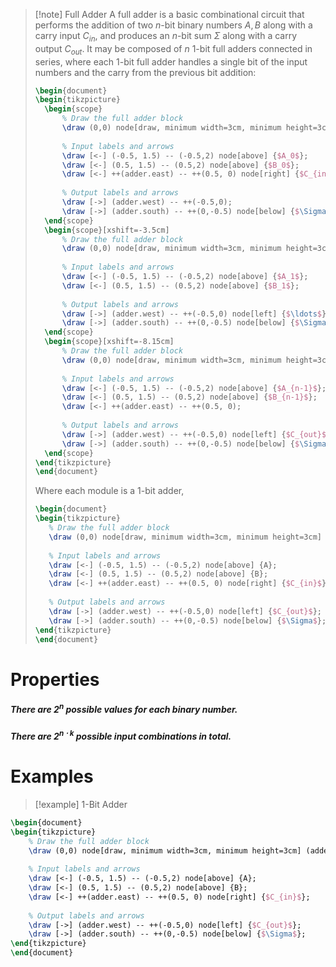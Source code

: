 >[!note] Full Adder
>A full adder is a basic combinational circuit that performs the addition of two $n$-bit binary numbers $A,B$ along with a carry input $C_{in}$, and produces an $n$-bit sum $\Sigma$ along with a carry output $C_{out}$. It may be composed of $n$ 1-bit full adders connected in series, where each 1-bit full adder handles a single bit of the input numbers and the carry from the previous bit addition:
>```tikz
>\begin{document}
>\begin{tikzpicture}
>	\begin{scope}
>	    % Draw the full adder block
>	    \draw (0,0) node[draw, minimum width=3cm, minimum height=3cm] (adder) {1-bit adder};
>	    
>	    % Input labels and arrows
>	    \draw [<-] (-0.5, 1.5) -- (-0.5,2) node[above] {$A_0$};
>	    \draw [<-] (0.5, 1.5) -- (0.5,2) node[above] {$B_0$};
>	    \draw [<-] ++(adder.east) -- ++(0.5, 0) node[right] {$C_{in}=0$};
>	    
>	    % Output labels and arrows
>	    \draw [->] (adder.west) -- ++(-0.5,0);
>	    \draw [->] (adder.south) -- ++(0,-0.5) node[below] {$\Sigma_0$};
>	\end{scope}
>	\begin{scope}[xshift=-3.5cm]
>	    % Draw the full adder block
>	    \draw (0,0) node[draw, minimum width=3cm, minimum height=3cm] (adder) {1-bit adder};
>	    
>	    % Input labels and arrows
>	    \draw [<-] (-0.5, 1.5) -- (-0.5,2) node[above] {$A_1$};
>	    \draw [<-] (0.5, 1.5) -- (0.5,2) node[above] {$B_1$};
>	    
>	    % Output labels and arrows
>	    \draw [->] (adder.west) -- ++(-0.5,0) node[left] {$\ldots$};
>	    \draw [->] (adder.south) -- ++(0,-0.5) node[below] {$\Sigma_1$};
>	\end{scope}
>	\begin{scope}[xshift=-8.15cm]
>	    % Draw the full adder block
>	    \draw (0,0) node[draw, minimum width=3cm, minimum height=3cm] (adder) {1-bit adder};
>	    
>	    % Input labels and arrows
>	    \draw [<-] (-0.5, 1.5) -- (-0.5,2) node[above] {$A_{n-1}$};
>	    \draw [<-] (0.5, 1.5) -- (0.5,2) node[above] {$B_{n-1}$};
>	    \draw [<-] ++(adder.east) -- ++(0.5, 0);
>	    
>	    % Output labels and arrows
>	    \draw [->] (adder.west) -- ++(-0.5,0) node[left] {$C_{out}$};
>	    \draw [->] (adder.south) -- ++(0,-0.5) node[below] {$\Sigma_{n-1}$};
>	\end{scope}
>\end{tikzpicture}
>\end{document}
>```
>Where each module is a 1-bit adder,
>```tikz
>\begin{document}
>\begin{tikzpicture}
>    % Draw the full adder block
>    \draw (0,0) node[draw, minimum width=3cm, minimum height=3cm] (adder) {1-bit adder};
>    
>    % Input labels and arrows
>    \draw [<-] (-0.5, 1.5) -- (-0.5,2) node[above] {A};
>    \draw [<-] (0.5, 1.5) -- (0.5,2) node[above] {B};
>    \draw [<-] ++(adder.east) -- ++(0.5, 0) node[right] {$C_{in}$};
>    
>    % Output labels and arrows
>    \draw [->] (adder.west) -- ++(-0.5,0) node[left] {$C_{out}$};
>    \draw [->] (adder.south) -- ++(0,-0.5) node[below] {$\Sigma$};
>\end{tikzpicture}
>\end{document}
>```

# Properties

##### There are $2^n$ possible values for each binary number.

##### There are $2^{n \cdot k}$ possible input combinations in total.

# Examples
>[!example] 1-Bit Adder

```tikz
\begin{document}
\begin{tikzpicture}
    % Draw the full adder block
    \draw (0,0) node[draw, minimum width=3cm, minimum height=3cm] (adder) {1-bit adder};
    
    % Input labels and arrows
    \draw [<-] (-0.5, 1.5) -- (-0.5,2) node[above] {A};
    \draw [<-] (0.5, 1.5) -- (0.5,2) node[above] {B};
    \draw [<-] ++(adder.east) -- ++(0.5, 0) node[right] {$C_{in}$};
    
    % Output labels and arrows
    \draw [->] (adder.west) -- ++(-0.5,0) node[left] {$C_{out}$};
    \draw [->] (adder.south) -- ++(0,-0.5) node[below] {$\Sigma$};
\end{tikzpicture}
\end{document}
```


